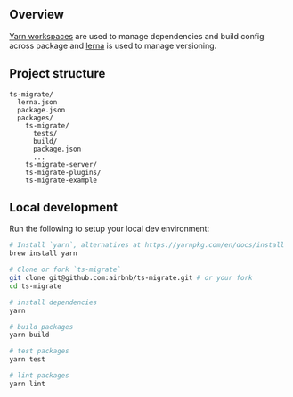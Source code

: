 ## Overview

[Yarn workspaces](https://yarnpkg.com/lang/en/docs/workspaces/) are used to manage dependencies and
build config across package and
[lerna](https://github.com/lerna/lerna/) is used to manage versioning.

## Project structure

```
ts-migrate/
  lerna.json
  package.json
  packages/
    ts-migrate/
      tests/
      build/
      package.json
      ...
    ts-migrate-server/
    ts-migrate-plugins/
    ts-migrate-example
```

## Local development

Run the following to setup your local dev environment:

```sh
# Install `yarn`, alternatives at https://yarnpkg.com/en/docs/install
brew install yarn

# Clone or fork `ts-migrate`
git clone git@github.com:airbnb/ts-migrate.git # or your fork
cd ts-migrate

# install dependencies
yarn

# build packages
yarn build

# test packages
yarn test

# lint packages
yarn lint
```

